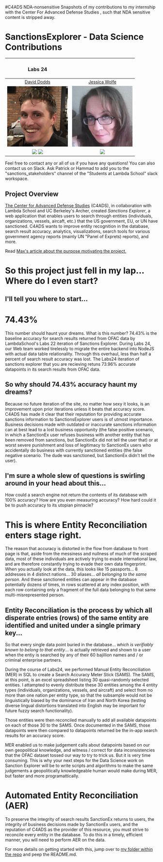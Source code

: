 #C4ADS NDA-nonsensitive
Snapshots of my contributions to my internship with the Center For Advanced Defense Studies , such that NDA sensitive content is stripped away.

# SanctionsExplorer - Data Science Contributions

|<h3>Labs 24</h3>| |
|:-:|:-:|
|[David Dodds](mailto:dadodds@umich.edu)|[Jessica Wolfe](mailto:jayellwolfe@gmail.com)|
|[<img src="./Notebooks_and_Data/David_Dodds_Files/images/IMG_4061_cropped_square.jpg"  width = "200" />](https://github.com/ddodds42)|[<img src="./Notebooks_and_Data/David_Dodds_Files/images/jwolfe.JPG"  width = "200" />](https://github.com/JayellWolfe)|
|[<img src="https://github.com/favicon.ico" width="15">](https://github.com/ddodds42) [<img src="https://static.licdn.com/sc/h/al2o9zrvru7aqj8e1x2rzsrca" width="15">](https://www.linkedin.com/in/david-dodds-043014154/)|[<img src="https://github.com/favicon.ico" width="15">](https://github.com/JayellWolfe)|

Feel free to contact any or all of us if you have any questions! You can also contact us on Slack. Ask Patrick or Hammad to add you to the "sanctions_stakeholders" channel of the "Students at Lambda School" slack workspace.

## Project Overview
[The Center for Advanced Defense Studies](https://c4ads.org/) (C4ADS), in collaboration with Lambda School and UC Berkeley's Archer, created *Sanctions Explorer*, a web application that enables users to search through entities (individuals, organizations, vessels, aircaft, etc.) that the US government, EU, or UN have sanctioned. C4ADS wants to improve entity recognition in the database, search result accuracy, analytics, visualizations, search tools for various government agency reports (mainly UN "Panel of Exprets) reports), and more.

Read [Max's article about the purpose motivating the project.](https://maxefremov.com/sanctionsexplorer/)

# So this project just fell in my lap... Where do I even start?
## I'll tell you where to start...
# 74.43%
This number should haunt your dreams. What is this number? 74.43% is the baseline accuracy for search results returned from OFAC data by LambdaSchool's Labs 22 iteration of Sanctions Explorer. During Labs 24, our Web team worked tirelessly to migrate the entire backend into NodeJS with actual data table relationality. Through this overhaul, less than half a percent of search result accuracy was lost. The Labs24 iteration of sanctions explorer that you are recieving retuns 73.96% accurate datapoints in its search results from OFAC data.
## So why should 74.43% accuracy haunt my dreams?
Because no future iteration of the site, no matter how sexy it looks, is an improvement upon prior iterations unless it beats that accuracy score. C4ADS has made it clear that their reputation for providing accurate sanctions information to SanctionsExplorer users is of utmost importance. Business decisions made with outdated or inaccurate sanctions information can at best lead to a lost business opportunity (the false positive scenario, in which a SanctionEx user refuses business with another entity that has been removed from sanctions, but SanctionEx did not tell the user that) or at worst severe punishment and loss of legitimacy to SanctionEx users who accidentally do business with currently sanctioned entities (the false negative scenario. The dude was sanctioned, but SanctionEx didn't tell the user).
## I'm sure a whole slew of questions is swirling around in your head about this...
How could a search engine not return the contents of its database with 100% accuracy? How are you even measuring accuracy? How hard could it be to push accuracy to its utopian pinnacle?
# This is where Entity Reconciliation enters stage right.
The reason that accuracy is distorted in the flow from database to front page is that, aside from the messiness and nullness of much of the scraped data, most of these individuals are actively trying to evade international law, and are therefore constantly trying to evade their own data fingerprint. When you actually look at the data, this looks like 15 passports... 8 addresses in 4 distinct nations... 30 aliases... *all belonging to the same person*. And these sanctioned entities can appear in the database potentially dozens of times, in rows scattered at any index position, with each row containing only a fragment of the full data belonging to that same multi-misrepresented person.
## Entity Reconciliation is the process by which all disperate entries (rows) of the same entity are identified and united under a single primary key...
So that every single data point buried in the database... *which is verifiably known to belong to that entity*... is actually retrieved and shown to a user when the entiy is searched by any of their 60 bajillion names and / or criminal enterprise partners.

During the course of Labs24, we performed Manual Entity Reconciliation (MER) in SQL to create a Search Accuracy Meter Stick (SAMS).
The SAMS, at this point, is an excel spreadsheet listing 30 quasi-randomly selected entities. I attampted to evenly distribute these 30 entities among the 4 entity types (individuals, organizations, vessels, and aircraft) and select from no more than one nation per entity type, so that the subsample would not be linguistically biased by the dominance of Iran and North Korea (testing diverse lingual distortions translated into English may be important for future fuzzy search functionality). 

Those entities were then reconciled manually to add all available datapoints on each of those 30 to the SAMS. Once documented in the SAMS, those datapoints were then compared to datapoints returned be the in-app search results for an accuracy score.

MER enabled us to make judgement calls about datapoints based on our own geopolitical knowledge, and witness / correct for data inconsistencies that the OFAC dataset tossed our way to try to trick us. But it is very time consuming. This is why your next steps for the Data Science work on Sanction Explorer will be to write scripts and algorithms to make the same judgements a geopolitically knowledgeable human would make during MER, but faster and more programattically.

# Automated Entity Reconciliation (AER)
To preserve the integrity of search results SanctionEx returns to users, the integrity of business decisions made by SanctionEx users, and the reputation of C4ADS as the provider of this resource, you must strive to reconcile every entity in the database. To do this in a timely, efficient manner, you will need to perform AER on the data.

For more details on getting started with this, jump over to [my folder within the repo](https://github.com/ddodds42/C4ADS_nda_nonviolating/blob/main/AER.md) and peep the README.md.
